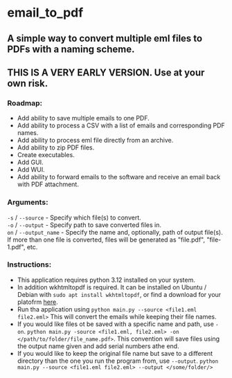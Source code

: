 # email_to_pdf

## A simple way to convert multiple eml files to PDFs with a naming scheme.

## THIS IS A VERY EARLY VERSION. Use at your own risk.
### Roadmap:
* Add ability to save multiple emails to one PDF.
* Add ability to process a CSV with a list of emails and corresponding PDF names.
* Add ability to process eml file directly from an archive.
* Add ability to zip PDF files.
* Create executables.
* Add GUI.
* Add WUI.
* Add ability to forward emails to the software and receive an email back with PDF attachment.


### Arguments:
`-s` / `--source` - Specify which file(s) to convert.  
`-o` / `--output` - Specify path to save converted files in.  
`on` / `--output_name` - Specify the name and, optionally, path of output file(s). If more than one file is converted, 
  files will be generated as "file.pdf", "file-1.pdf", etc.  


### Instructions:
* This application requires python 3.12 installed on your system.
* In addition wkhtmltopdf is required. It can be installed on Ubuntu / Debian with `sudo apt install wkhtmltopdf`, 
  or find a download for your platofrm [here](https://wkhtmltopdf.org/downloads.html).
* Run tha application using `python main.py --source <file1.eml file2.eml>` This will convert the emails while keeping
  their file names. 
* If you would like files ot be saved with a specific name and path, use `-on`. `python main.py -source <file1.eml, file2.eml>
  -on </path/to/folder/file_name.pdf>`. This convention will save files using the output name given and add serial numbers athe end.
* If you would like to keep the original file name but save to a different directory than the one you run the program from, 
  use `--output`. `python main.py --source <file1.eml file2.eml> --output </some/folder/>`

